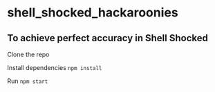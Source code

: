 # shell_shocked_hackaroonies 
## To achieve perfect accuracy in Shell Shocked

Clone the repo

Install dependencies
`npm install`

Run
`npm start`


